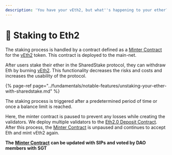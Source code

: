 ```yaml
---
description: 'You have your vEth2, but what''s happening to your ether?'
---
```


# 🔩 Staking to Eth2

The staking process is handled by a contract defined as a [Minter Contract](https://etherscan.io/address/0xbca3b7b87dcb15f0efa66136bc0e4684a3e5da4d) for the [vEth2](https://etherscan.io/token/0x898bad2774eb97cf6b94605677f43b41871410b1) token. This contract is deployed to the main-net.

After users stake their ether in the SharedStake protocol, they can withdraw Eth by burning [vEth2](https://etherscan.io/token/0x898bad2774eb97cf6b94605677f43b41871410b1). This functionality decreases the risks and costs and increases the usability of the protocol.

{% page-ref page="../fundamentals/notable-features/unstaking-your-ether-with-sharedstake.md" %}

The staking process is triggered after a predetermined period of time or once a balance limit is reached. 

Here, the minter contract is paused to prevent any losses while creating the validators. We deploy multiple validators to the [Eth2.0 Deposit Contract](https://etherscan.io/address/0x00000000219ab540356cBB839Cbe05303d7705Fa). After this process, the [Minter Contract](https://etherscan.io/address/0xbca3b7b87dcb15f0efa66136bc0e4684a3e5da4d) is unpaused and continues to accept Eth and mint vEth2 again. 

**The** [**Minter Contract**](https://etherscan.io/address/0xbca3b7b87dcb15f0efa66136bc0e4684a3e5da4d) **can be updated with SIPs and voted by DAO members with SGT**

